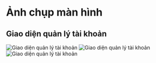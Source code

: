 # Ảnh chụp màn hình

## Giao diện quản lý tài khoản

![Giao diện quản lý tài khoản](https://drive.google.com/uc?id=11Ul_ef7LLOgiZY3CQS3HUGGsQUSS1zHJ)
![Giao diện quản lý tài khoản](https://drive.google.com/uc?id=1D8201ouVa-4z_eGFmgvJRUWyuzrgbOd1)
![Giao diện quản lý tài khoản](https://drive.google.com/uc?id=1LTxEgduhRVufmE-sje7fVjR-OTnT0HrS)
